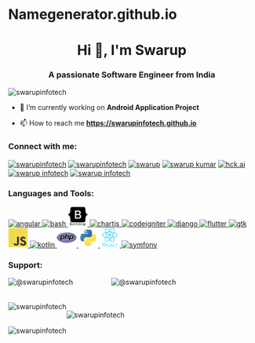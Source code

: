 # Namegenerator.github.io
<h1 align="center">Hi 👋, I'm Swarup</h1>
<h3 align="center">A passionate Software Engineer from India</h3>

<p align="left"> <img src="https://komarev.com/ghpvc/?username=swarupinfotech&label=Profile%20views&color=0e75b6&style=flat" alt="swarupinfotech" /> </p>

- 🔭 I’m currently working on **Android Application Project**

- 📫 How to reach me **https://swarupinfotech.github.io**

<h3 align="left">Connect with me:</h3>
<p align="left">
<a href="https://codepen.io/swarupinfotech" target="blank"><img align="center" src="https://raw.githubusercontent.com/rahuldkjain/github-profile-readme-generator/master/src/images/icons/Social/codepen.svg" alt="swarupinfotech" height="30" width="40" /></a>
<a href="https://twitter.com/swarupinfotech" target="blank"><img align="center" src="https://raw.githubusercontent.com/rahuldkjain/github-profile-readme-generator/master/src/images/icons/Social/twitter.svg" alt="swarupinfotech" height="30" width="40" /></a>
<a href="https://linkedin.com/in/swarup" target="blank"><img align="center" src="https://raw.githubusercontent.com/rahuldkjain/github-profile-readme-generator/master/src/images/icons/Social/linked-in-alt.svg" alt="swarup" height="30" width="40" /></a>
<a href="https://fb.com/swarup kumar" target="blank"><img align="center" src="https://raw.githubusercontent.com/rahuldkjain/github-profile-readme-generator/master/src/images/icons/Social/facebook.svg" alt="swarup kumar" height="30" width="40" /></a>
<a href="https://instagram.com/hck.ai" target="blank"><img align="center" src="https://raw.githubusercontent.com/rahuldkjain/github-profile-readme-generator/master/src/images/icons/Social/instagram.svg" alt="hck.ai" height="30" width="40" /></a>
<a href="https://www.youtube.com/c/swarup infotech" target="blank"><img align="center" src="https://raw.githubusercontent.com/rahuldkjain/github-profile-readme-generator/master/src/images/icons/Social/youtube.svg" alt="swarup infotech" height="30" width="40" /></a>
<a href="https://auth.geeksforgeeks.org/user/swarup infotech" target="blank"><img align="center" src="https://raw.githubusercontent.com/rahuldkjain/github-profile-readme-generator/master/src/images/icons/Social/geeks-for-geeks.svg" alt="swarup infotech" height="30" width="40" /></a>
</p>

<h3 align="left">Languages and Tools:</h3>
<p align="left"> <a href="https://angular.io" target="_blank" rel="noreferrer"> <img src="https://angular.io/assets/images/logos/angular/angular.svg" alt="angular" width="40" height="40"/> </a> <a href="https://www.gnu.org/software/bash/" target="_blank" rel="noreferrer"> <img src="https://www.vectorlogo.zone/logos/gnu_bash/gnu_bash-icon.svg" alt="bash" width="40" height="40"/> </a> <a href="https://getbootstrap.com" target="_blank" rel="noreferrer"> <img src="https://raw.githubusercontent.com/devicons/devicon/master/icons/bootstrap/bootstrap-plain-wordmark.svg" alt="bootstrap" width="40" height="40"/> </a> <a href="https://www.chartjs.org" target="_blank" rel="noreferrer"> <img src="https://www.chartjs.org/media/logo-title.svg" alt="chartjs" width="40" height="40"/> </a> <a href="https://codeigniter.com" target="_blank" rel="noreferrer"> <img src="https://cdn.worldvectorlogo.com/logos/codeigniter.svg" alt="codeigniter" width="40" height="40"/> </a> <a href="https://www.djangoproject.com/" target="_blank" rel="noreferrer"> <img src="https://cdn.worldvectorlogo.com/logos/django.svg" alt="django" width="40" height="40"/> </a> <a href="https://flutter.dev" target="_blank" rel="noreferrer"> <img src="https://www.vectorlogo.zone/logos/flutterio/flutterio-icon.svg" alt="flutter" width="40" height="40"/> </a> <a href="https://www.gtk.org/" target="_blank" rel="noreferrer"> <img src="https://upload.wikimedia.org/wikipedia/commons/7/71/GTK_logo.svg" alt="gtk" width="40" height="40"/> </a> <a href="https://developer.mozilla.org/en-US/docs/Web/JavaScript" target="_blank" rel="noreferrer"> <img src="https://raw.githubusercontent.com/devicons/devicon/master/icons/javascript/javascript-original.svg" alt="javascript" width="40" height="40"/> </a> <a href="https://kotlinlang.org" target="_blank" rel="noreferrer"> <img src="https://www.vectorlogo.zone/logos/kotlinlang/kotlinlang-icon.svg" alt="kotlin" width="40" height="40"/> </a> <a href="https://www.php.net" target="_blank" rel="noreferrer"> <img src="https://raw.githubusercontent.com/devicons/devicon/master/icons/php/php-original.svg" alt="php" width="40" height="40"/> </a> <a href="https://www.python.org" target="_blank" rel="noreferrer"> <img src="https://raw.githubusercontent.com/devicons/devicon/master/icons/python/python-original.svg" alt="python" width="40" height="40"/> </a> <a href="https://reactjs.org/" target="_blank" rel="noreferrer"> <img src="https://raw.githubusercontent.com/devicons/devicon/master/icons/react/react-original-wordmark.svg" alt="react" width="40" height="40"/> </a> <a href="https://symfony.com" target="_blank" rel="noreferrer"> <img src="https://symfony.com/logos/symfony_black_03.svg" alt="symfony" width="40" height="40"/> </a> </p>

<h3 align="left">Support:</h3>
<p><a href="https://www.buymeacoffee.com/@swarupinfotech"> <img align="left" src="https://cdn.buymeacoffee.com/buttons/v2/default-yellow.png" height="50" width="210" alt="@swarupinfotech" /></a><a href="https://ko-fi.com/@swarupinfotech"> <img align="left" src="https://cdn.ko-fi.com/cdn/kofi3.png?v=3" height="50" width="210" alt="@swarupinfotech" /></a></p><br><br>

<p><img align="left" src="https://github-readme-stats.vercel.app/api/top-langs?username=swarupinfotech&show_icons=true&locale=en&layout=compact" alt="swarupinfotech" /></p>

<p>&nbsp;<img align="center" src="https://github-readme-stats.vercel.app/api?username=swarupinfotech&show_icons=true&locale=en" alt="swarupinfotech" /></p>

<p><img align="center" src="https://github-readme-streak-stats.herokuapp.com/?user=swarupinfotech&" alt="swarupinfotech" /></p>
